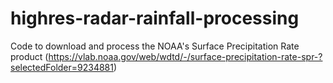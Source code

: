 # highres-radar-rainfall-processing
Code to download and process the NOAA's Surface Precipitation Rate product (https://vlab.noaa.gov/web/wdtd/-/surface-precipitation-rate-spr-?selectedFolder=9234881) 
